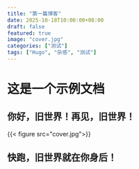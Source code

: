 ```yaml
---
title: "第一篇博客"
date: 2025-10-18T10:00:00+08:00
draft: false
featured: true  
image: "cover.jpg" 
categories: ["测试"]
tags: ["Hugo", "杂感", "测试"]
---
```



# 这是一个示例文档

## 你好，旧世界！再见，旧世界！
{{< figure src="cover.jpg">}}



## 快跑，旧世界就在你身后！




